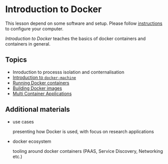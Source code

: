 # Introduction to Docker

This lesson depend on some software and setup. Please follow
[instructions](setup.md) to configure your computer.

*Introduction to Docker* teaches the basics of docker containers
and containers in general.

## Topics
  * Inroduction to processs isolation and conternalisation
  * [Introduction to `docker-machine`](intro-docker-machine.md)
  * [Running Docker containers](docker-run.md)
  * [Building Docker images](docker-build.md)
  * [Multi Container Applications](multi-container-applications.md)

## Additional materials
  * use cases
    
    presenting how Docker is used, with focus on research applications
    
  * docker ecosystem
    
    tooling around docker containers (PAAS, Service Discovery, Networking etc.)
